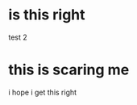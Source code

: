 # is this right
 test 2
<!DOCTYPE html>
<html>
<body>
<h1>this is scaring me </h1>
<p>i hope i get this right </p>
</body>
</html>
